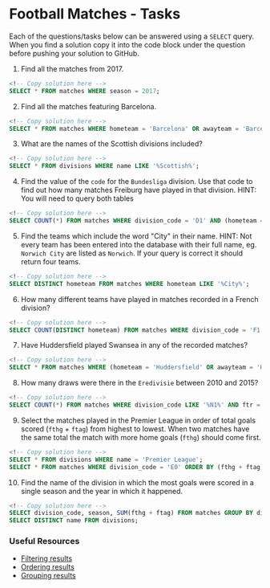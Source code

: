 # Football Matches - Tasks

Each of the questions/tasks below can be answered using a `SELECT` query. When you find a solution copy it into the code block under the question before pushing your solution to GitHub.

1) Find all the matches from 2017.

```sql
<!-- Copy solution here -->
SELECT * FROM matches WHERE season = 2017;

```

2) Find all the matches featuring Barcelona.

```sql
<!-- Copy solution here -->
SELECT * FROM matches WHERE hometeam = 'Barcelona' OR awayteam = 'Barcelona';

```

3) What are the names of the Scottish divisions included?

```sql
<!-- Copy solution here -->
SELECT * FROM divisions WHERE name LIKE '%Scottish%';

```

4) Find the value of the `code` for the `Bundesliga` division. Use that code to find out how many matches Freiburg have played in that division. HINT: You will need to query both tables

```sql
<!-- Copy solution here -->
SELECT COUNT(*) FROM matches WHERE division_code = 'D1' AND (hometeam = 'Freiburg' or awayteam = 'Freiburg');

```

5)  Find the teams which include the word "City" in their name. HINT: Not every team has been entered into the database with their full name, eg. `Norwich City` are listed as `Norwich`. If your query is correct it should return four teams.

```sql
<!-- Copy solution here -->
SELECT DISTINCT hometeam FROM matches WHERE hometeam LIKE '%City%';

```

6) How many different teams have played in matches recorded in a French division?

```sql
<!-- Copy solution here -->
SELECT COUNT(DISTINCT hometeam) FROM matches WHERE division_code = 'F1' or division_code = 'F2';

```

7) Have Huddersfield played Swansea in any of the recorded matches?

```sql
<!-- Copy solution here -->
SELECT * FROM matches WHERE (hometeam = 'Huddersfield' OR awayteam = 'Huddersfield') AND (hometeam = 'Swansea' OR awayteam = 'Swansea');

```

8) How many draws were there in the `Eredivisie` between 2010 and 2015?

```sql
<!-- Copy solution here -->
SELECT COUNT(*) FROM matches WHERE division_code LIKE '%N1%' AND ftr ='D' AND season > 2009 AND season < 2016;

```

9) Select the matches played in the Premier League in order of total goals scored (`fthg` + `ftag`) from highest to lowest. When two matches have the same total the match with more home goals (`fthg`) should come first. 

```sql
<!-- Copy solution here -->
SELECT * FROM divisions WHERE name = 'Premier League';
SELECT * FROM matches WHERE division_code = 'E0' ORDER BY (fthg + ftag) DESC;
```

10) Find the name of the division in which the most goals were scored in a single season and the year in which it happened.

```sql
<!-- Copy solution here -->
SELECT division_code, season, SUM(fthg + ftag) FROM matches GROUP BY division_code, season ORDER BY SUM(fthg _ ftag) DESC;
SELECT DISTINCT name FROM divisions;

```

### Useful Resources

- [Filtering results](https://www.w3schools.com/sql/sql_where.asp)
- [Ordering results](https://www.w3schools.com/sql/sql_orderby.asp)
- [Grouping results](https://www.w3schools.com/sql/sql_groupby.asp)